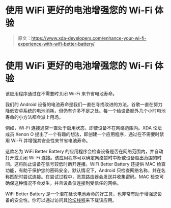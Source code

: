 # 使用 WiFi 更好的电池增强您的 Wi-Fi 体验

> 原文：<https://www.xda-developers.com/enhance-your-wi-fi-experience-with-wifi-better-battery/>

# 使用 WiFi 更好的电池增强您的 Wi-Fi 体验

该应用程序通过在不需要时关闭 Wi-Fi 来节省电池寿命。

我们的 Android 设备的电池寿命是我们一直在寻找改进的方法。谷歌一直在努力降低安卓系统的电池消耗，但仍有许多不足之处。每一个给设备额外几个小时电池寿命的小方法都会派上用场。

例如，Wi-Fi 连接通常一直处于启用状态，即使设备不在网络范围内。XDA 论坛成员 Xenon O 提出了一个有趣的想法，即创建一个应用程序，通过在不需要时禁用 Wi-Fi 并增强其安全性来节省电池寿命。

这款名为 WiFi Better Battery 的应用程序会检查设备是否在网络范围内，并自动打开或关闭 Wi-Fi 连接。该应用程序可以确定网络暂时中断或设备超出范围的时间。这将防止设备在信号较低时断开连接。WiFi Better Battery 还提供 MAC 检查功能，有助于保护您的密码安全。默认情况下，Android 只检查网络名称，并在名称匹配时尝试连接。在尝试过程中，恶意路由器会发送并收集密码。MAC 检查可确保这种情况不会发生，并且设备仅连接到受信任的网络。

WiFi Better Battery 是一个潜在延长电池寿命的好工具，也非常有助于增强您设备的安全性。你可以通过访问其[论坛线程](http://forum.xda-developers.com/android/apps-games/app-wifi-battery-1-0-1-t2991277)来下载该应用。